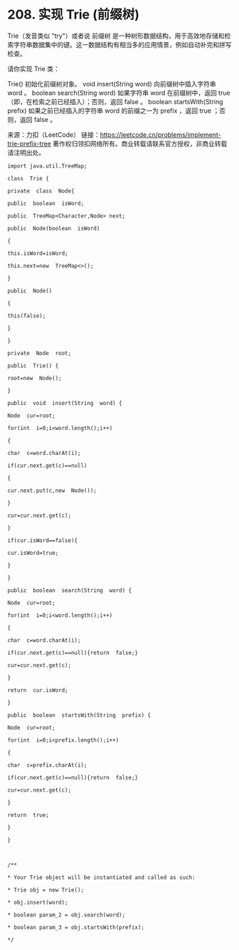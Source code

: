 ﻿#  208. 实现 Trie (前缀树)

Trie（发音类似 "try"）或者说 前缀树 是一种树形数据结构，用于高效地存储和检索字符串数据集中的键。这一数据结构有相当多的应用情景，例如自动补完和拼写检查。

请你实现 Trie 类：

Trie() 初始化前缀树对象。
void insert(String word) 向前缀树中插入字符串 word 。
boolean search(String word) 如果字符串 word 在前缀树中，返回 true（即，在检索之前已经插入）；否则，返回 false 。
boolean startsWith(String prefix) 如果之前已经插入的字符串 word 的前缀之一为 prefix ，返回 true ；否则，返回 false 。

来源：力扣（LeetCode）
链接：https://leetcode.cn/problems/implement-trie-prefix-tree
著作权归领扣网络所有。商业转载请联系官方授权，非商业转载请注明出处。

~~~
import java.util.TreeMap;

class  Trie {

private  class  Node{

public  boolean  isWord;

public  TreeMap<Character,Node> next;

public  Node(boolean  isWord)

{

this.isWord=isWord;

this.next=new  TreeMap<>();

}

public  Node()

{

this(false);

}

}

private  Node  root;

public  Trie() {

root=new  Node();

}

public  void  insert(String  word) {

Node  cur=root;

for(int  i=0;i<word.length();i++)

{

char  c=word.charAt(i);

if(cur.next.get(c)==null)

{

cur.next.put(c,new  Node());

}

cur=cur.next.get(c);

}

if(cur.isWord==false){

cur.isWord=true;

}

}

public  boolean  search(String  word) {

Node  cur=root;

for(int  i=0;i<word.length();i++)

{

char  c=word.charAt(i);

if(cur.next.get(c)==null){return  false;}

cur=cur.next.get(c);

}

return  cur.isWord;

}

public  boolean  startsWith(String  prefix) {

Node  cur=root;

for(int  i=0;i<prefix.length();i++)

{

char  c=prefix.charAt(i);

if(cur.next.get(c)==null){return  false;}

cur=cur.next.get(c);

}

return  true;

}

}

  

/**

* Your Trie object will be instantiated and called as such:

* Trie obj = new Trie();

* obj.insert(word);

* boolean param_2 = obj.search(word);

* boolean param_3 = obj.startsWith(prefix);

*/
~~~
